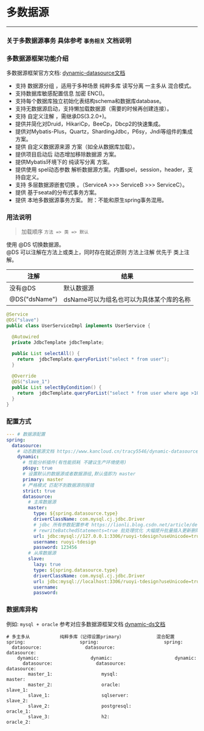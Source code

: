 # 多数据源
- - -
### 关于多数据源事务 具体参考 `事务相关` 文档说明

### 多数据源框架功能介绍
多数据源框架官方文档: [dynamic-datasource文档](https://www.kancloud.cn/tracy5546/dynamic-datasource/2264611)

* 支持 数据源分组 ，适用于多种场景 纯粹多库 读写分离 一主多从 混合模式。
* 支持数据库敏感配置信息 加密 ENC()。
* 支持每个数据库独立初始化表结构schema和数据库database。
* 支持无数据源启动，支持懒加载数据源（需要的时候再创建连接）。
* 支持 自定义注解 ，需继承DS(3.2.0+)。
* 提供并简化对Druid，HikariCp，BeeCp，Dbcp2的快速集成。
* 提供对Mybatis-Plus，Quartz，ShardingJdbc，P6sy，Jndi等组件的集成方案。
* 提供 自定义数据源来源 方案（如全从数据库加载）。
* 提供项目启动后 动态增加移除数据源 方案。
* 提供Mybatis环境下的 纯读写分离 方案。
* 提供使用 spel动态参数 解析数据源方案。内置spel，session，header，支持自定义。
* 支持 多层数据源嵌套切换 。（ServiceA >>> ServiceB >>> ServiceC）。
* 提供 基于seata的分布式事务方案。
* 提供 本地多数据源事务方案。 附：不能和原生spring事务混用。

### 用法说明

> 加载顺序 `方法 => 类 => 默认`<br>

使用 @DS 切换数据源。<br>
@DS 可以注解在方法上或类上，同时存在就近原则 方法上注解 优先于 类上注解。<br>

| 注解            | 结果                      |
|---------------|-------------------------|
| 没有@DS         | 默认数据源                   |
| @DS("dsName") | dsName可以为组名也可以为具体某个库的名称 |
```java
@Service
@DS("slave")
public class UserServiceImpl implements UserService {

  @Autowired
  private JdbcTemplate jdbcTemplate;

  public List selectAll() {
    return  jdbcTemplate.queryForList("select * from user");
  }
  
  @Override
  @DS("slave_1")
  public List selectByCondition() {
    return  jdbcTemplate.queryForList("select * from user where age >10");
  }
}
```

### 配置方式

```yaml
--- # 数据源配置
spring:
  datasource:
    # 动态数据源文档 https://www.kancloud.cn/tracy5546/dynamic-datasource/content
    dynamic:
      # 性能分析插件(有性能损耗 不建议生产环境使用)
      p6spy: true
      # 设置默认的数据源或者数据源组,默认值即为 master
      primary: master
      # 严格模式 匹配不到数据源则报错
      strict: true
      datasource:
        # 主库数据源
        master:
          type: ${spring.datasource.type}
          driverClassName: com.mysql.cj.jdbc.Driver
          # jdbc 所有参数配置参考 https://lionli.blog.csdn.net/article/details/122018562
          # rewriteBatchedStatements=true 批处理优化 大幅提升批量插入更新删除性能(对数据库有性能损耗 使用批量操作应考虑性能问题)
          url: jdbc:mysql://127.0.0.1:3306/ruoyi-tdesign?useUnicode=true&characterEncoding=utf8&zeroDateTimeBehavior=convertToNull&useSSL=true&serverTimezone=GMT%2B8&autoReconnect=true&rewriteBatchedStatements=true&allowPublicKeyRetrieval=true
          username: ruoyi-tdesign
          password: 123456
        # 从库数据源
        slave:
          lazy: true
          type: ${spring.datasource.type}
          driverClassName: com.mysql.cj.jdbc.Driver
          url: jdbc:mysql://localhost:3306/ruoyi-tdesign?useUnicode=true&characterEncoding=utf8&zeroDateTimeBehavior=convertToNull&useSSL=true&serverTimezone=GMT%2B8&autoReconnect=true&rewriteBatchedStatements=true&allowPublicKeyRetrieval=true
          username:
          password:
```

### 数据库异构

例如: `mysql + oracle` 参考对应多数据源框架文档 [dynamic-ds文档](https://www.kancloud.cn/tracy5546/dynamic-datasource)

```
# 多主多从           纯粹多库（记得设置primary）            混合配置
spring:                    spring:                        spring:
  datasource:                datasource:                    datasource:
    dynamic:                   dynamic:                       dynamic:
      datasource:                datasource:                    datasource:
        master_1:                  mysql:                         master:
        master_2:                  oracle:                        slave_1:
        slave_1:                   sqlserver:                     slave_2:
        slave_2:                   postgresql:                    oracle_1:
        slave_3:                   h2:                            oracle_2:
```
